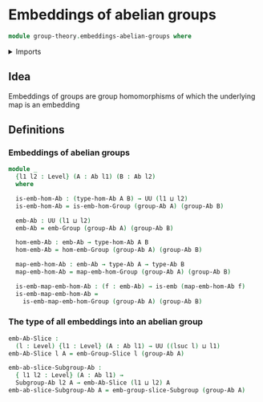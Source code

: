# Embeddings of abelian groups

```agda
module group-theory.embeddings-abelian-groups where
```

<details><summary>Imports</summary>

```agda
open import foundation.embeddings
open import foundation.universe-levels
open import group-theory.abelian-groups
open import group-theory.embeddings-groups
open import group-theory.homomorphisms-abelian-groups
open import group-theory.subgroups-abelian-groups
```

</details>

## Idea

Embeddings of groups are group homomorphisms of which the underlying map is an embedding

## Definitions

### Embeddings of abelian groups

```agda
module _
  {l1 l2 : Level} (A : Ab l1) (B : Ab l2)
  where

  is-emb-hom-Ab : (type-hom-Ab A B) → UU (l1 ⊔ l2)
  is-emb-hom-Ab = is-emb-hom-Group (group-Ab A) (group-Ab B)

  emb-Ab : UU (l1 ⊔ l2)
  emb-Ab = emb-Group (group-Ab A) (group-Ab B)

  hom-emb-Ab : emb-Ab → type-hom-Ab A B
  hom-emb-Ab = hom-emb-Group (group-Ab A) (group-Ab B)

  map-emb-hom-Ab : emb-Ab → type-Ab A → type-Ab B
  map-emb-hom-Ab = map-emb-hom-Group (group-Ab A) (group-Ab B)

  is-emb-map-emb-hom-Ab : (f : emb-Ab) → is-emb (map-emb-hom-Ab f)
  is-emb-map-emb-hom-Ab =
    is-emb-map-emb-hom-Group (group-Ab A) (group-Ab B)
```

### The type of all embeddings into an abelian group

```agda
emb-Ab-Slice :
  (l : Level) {l1 : Level} (A : Ab l1) → UU ((lsuc l) ⊔ l1)
emb-Ab-Slice l A = emb-Group-Slice l (group-Ab A)

emb-ab-slice-Subgroup-Ab :
  { l1 l2 : Level} (A : Ab l1) →
  Subgroup-Ab l2 A → emb-Ab-Slice (l1 ⊔ l2) A
emb-ab-slice-Subgroup-Ab A = emb-group-slice-Subgroup (group-Ab A)
```
